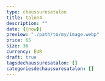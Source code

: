 ```yaml
---
type: chaussuresatalon
title: talon4
description: ""
date: {{now}}
preview: "./path/to/my/image.webp"
price: 65
size: 36
currency: EUR
draft: true
tagsdechaussuresatalon: []
categoriesdechaussuresatalon: []
---
```

